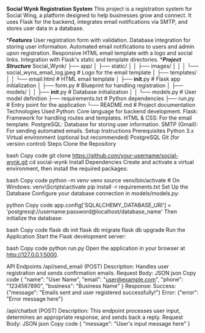 ****Social Wynk Registration System****
This project is a registration system for Social Wing, a platform designed to help businesses grow and connect. It uses Flask for the backend, integrates email notifications via SMTP, and stores user data in a database.

****Features***
User registration form with validation.
Database integration for storing user information.
Automated email notifications to users and admin upon registration.
Responsive HTML email template with a logo and social links.
Integration with Flask's static and template directories.
******Project Structure*****
Social_Wynk/
├── app/
│   ├── static/
│   │   ├── images/
│   │   │   └── social_wyns_email_log.jpeg  # Logo for the email template
│   ├── templates/
│   │   └── email.html                      # HTML email template
│   ├── __init__.py                         # Flask app initialization
│   ├── form.py                             # Blueprint for handling registration
│   ├── models/
│   │   ├── __init__.py                     # Database initialization
│   │   └── models.py                       # User model definition
├── requirements.txt                        # Python dependencies
├── run.py                                  # Entry point for the application
└── README.md                               # Project documentation
Technologies Used
Python: Core language for backend development.
Flask: Framework for handling routes and templates.
HTML & CSS: For the email template.
PostgreSQL: Database for storing user information.
SMTP (Gmail): For sending automated emails.
Setup Instructions
Prerequisites
Python 3.x
Virtual environment (optional but recommended)
PostgreSQL 
Git (for version control)
Steps
Clone the Repository

bash
Copy code
git clone https://github.com/your-username/social-wynk.git
cd social-wynk
Install Dependencies Create and activate a virtual environment, then install the required packages:

bash
Copy code
python -m venv venv
source venv/bin/activate  # On Windows: venv\Scripts\activate
pip install -r requirements.txt
Set Up the Database Configure your database connection in models/models.py:

python
Copy code
app.config['SQLALCHEMY_DATABASE_URI'] = 'postgresql://username:password@localhost/database_name'
Then initialize the database:

bash
Copy code
flask db init
flask db migrate
flask db upgrade
Run the Application Start the Flask development server:

bash
Copy code
python run.py
Open the application in your browser at http://127.0.0.1:5000.

API Endpoints
/api/send_email (POST)
Description: Handles user registration and sends confirmation emails.
Request Body: JSON
json
Copy code
{
  "name": "User Name",
  "email": "user@example.com",
  "phone": "1234567890",
  "business": "Business Name"
}
Response:
Success: {"message": "Emails sent and user registered successfully!"}
Error: {"error": "Error message here"}


/api/chatbot (POST)
Description: This endpoint processes user input, determines an appropriate response, and sends back a reply.
Request Body: JSON
json
Copy code
{
  "message": "User's input message here"
}
